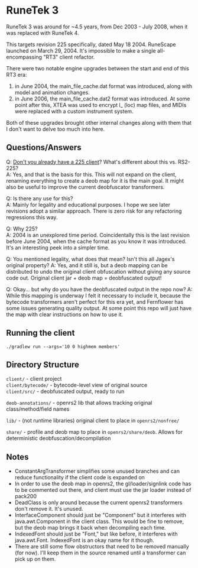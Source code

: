 # RuneTek 3

RuneTek 3 was around for ~4.5 years, from Dec 2003 - July 2008, when it was replaced with RuneTek 4.

This targets revision 225 specifically, dated May 18 2004. RuneScape launched on March 29, 2004. It's impossible to make a single all-encompassing "RT3" client refactor.

There were two notable engine upgrades between the start and end of this RT3 era:
1) in June 2004, the main_file_cache.dat format was introduced, along with model and animation changes.
2) in June 2006, the main_file_cache.dat2 format was introduced. At some point after this, XTEA was used to encrypt l_ (loc) map files, and MIDIs were replaced with a custom instrument system.

Both of these upgrades brought other internal changes along with them that I don't want to delve too much into here.

## Questions/Answers

Q: [Don't you already have a 225 client](https://github.com/Pazaz/RS2-225)? What's different about this vs. RS2-225?  
A: Yes, and that is the basis for this. This will not expand on the client, renaming everything to create a deob map for it is the main goal. It might also be useful to improve the current deobfuscator transformers.

Q: Is there any use for this?  
A: Mainly for legality and educational purposes. I hope we see later revisions adopt a similar approach. There is zero risk for any refactoring regressions this way.

Q: Why 225?  
A: 2004 is an unexplored time period. Coincidentally this is the last revision before June 2004, when the cache format as you know it was introduced. It's an interesting peek into a simpler time.

Q: You mentioned legality, what does that mean? Isn't this all Jagex's original property?
A: Yes, and it still is, but a deob mapping can be distributed to undo the original client obfuscation without giving any source code out. Original client jar + deob map = deobfuscated output!

Q: Okay... but why do you have the deobfuscated output in the repo now?
A: While this mapping is underway I felt it necessary to include it, because the bytecode transformers aren't perfect for this era yet, and Fernflower has some issues generating quality output. At some point this repo will just have the map with clear instructions on how to use it.

## Running the client

`./gradlew run --args='10 0 highmem members'`

## Directory Structure

`client/` - client project  
`client/bytecode/` - bytecode-level view of original source  
`client/src/` - deobfuscated output, ready to run  

`deob-annotations/` - openrs2 lib that allows tracking original class/method/field names

`lib/` - (not runtime libraries) original client to place in `openrs2/nonfree/`  

`share/` - profile and deob map to place in `openrs2/share/deob`. Allows for deterministic deobfuscation/decompilation  

## Notes

* ConstantArgTransformer simplifies some unused branches and can reduce functionality if the client code is expanded on
* In order to use the deob map in openrs2, the gl/loader/signlink code has to be commented out there, and client must use the jar loader instead of pack200
* DeadClass is only around because the current openrs2 transformers don't remove it. It's unused.
* InterfaceComponent should just be "Component" but it interferes with java.awt.Component in the client class. This would be fine to remove, but the deob map brings it back when decompiling each time.
* IndexedFont should just be "Font," but like before, it interferes with java.awt.Font. IndexedFont is an okay name for it though.
* There are still some flow obstructors that need to be removed manually (for now). I'll keep them in the source renamed until a transformer can pick up on them.
